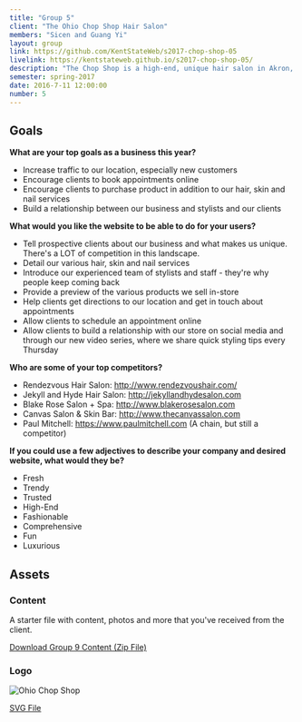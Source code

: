 ```yaml
---
title: "Group 5"
client: "The Ohio Chop Shop Hair Salon"
members: "Sicen and Guang Yi"
layout: group
link: https://github.com/KentStateWeb/s2017-chop-shop-05
livelink: https://kentstateweb.github.io/s2017-chop-shop-05/
description: "The Chop Shop is a high-end, unique hair salon in Akron, Ohio.  Our stylists bring their clients the freshest styles, and our location is a high-end, but friendly and fun atmosphere that keeps clients coming back again and again.  Visit The Ohio Chop Shop today for all of your hair, skin and nail needs!"
semester: spring-2017
date: 2016-7-11 12:00:00
number: 5
---
```


## Goals

**What are your top goals as a business this year?**

* Increase traffic to our location, especially new customers
* Encourage clients to book appointments online
* Encourage clients to purchase product in addition to our hair, skin and nail services
* Build a relationship between our business and stylists and our clients

**What would you like the website to be able to do for your users?**

* Tell prospective clients about our business and what makes us unique.  There's a LOT of competition in this landscape.
* Detail our various hair, skin and nail services
* Introduce our experienced team of stylists and staff - they're why people keep coming back
* Provide a preview of the various products we sell in-store
* Help clients get directions to our location and get in touch about appointments
* Allow clients to schedule an appointment online
* Allow clients to build a relationship with our store on social media and through our new video series, where we share quick styling tips every Thursday

**Who are some of your top competitors?**

* Rendezvous Hair Salon: http://www.rendezvoushair.com/
* Jekyll and Hyde Hair Salon: http://jekyllandhydesalon.com
* Blake Rose Salon + Spa: http://www.blakerosesalon.com
* Canvas Salon & Skin Bar: http://www.thecanvassalon.com
* Paul Mitchell: https://www.paulmitchell.com (A chain, but still a competitor)

**If you could use a few adjectives to describe your company and desired website, what would they be?**

* Fresh
* Trendy
* Trusted
* High-End
* Fashionable
* Comprehensive
* Fun
* Luxurious

## Assets

### Content

A starter file with content, photos and more that you've received from the client.  

<a href="/class/groups/assets/group9/Group-9-Content.zip">Download Group 9 Content (Zip File)</a>

### Logo
<img src="/class/groups/assets/group9/ChopShopSalonLogo-01.svg" alt="Ohio Chop Shop" />

<a href="/class/groups/assets/group9/ChopShopSalonLogo-01.svg">SVG File</a>
